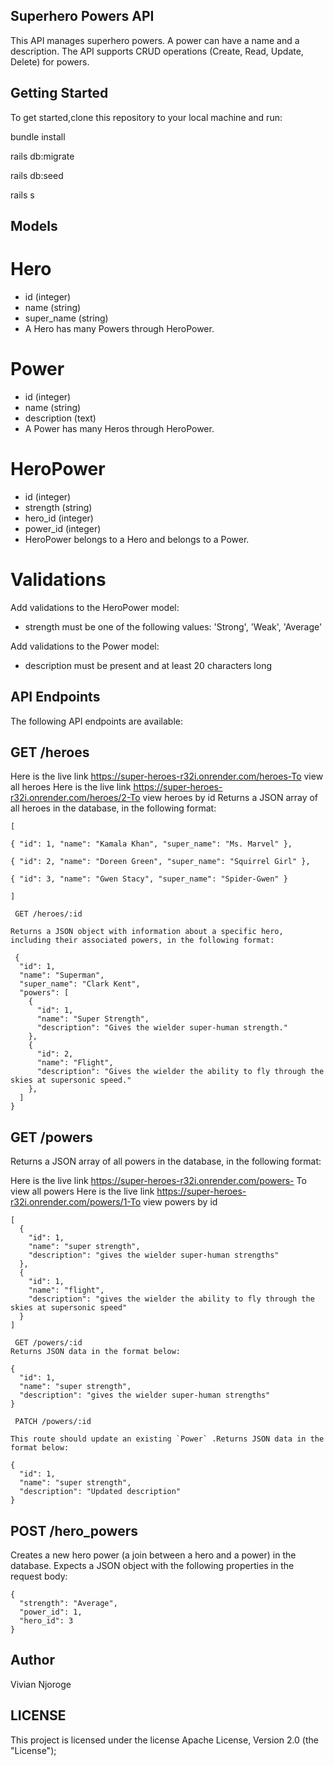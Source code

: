 ## Superhero Powers API

This API manages superhero powers. A power can have a name and a description. The API supports CRUD operations (Create, Read, Update, Delete) for powers.

## Getting Started
To get started,clone this repository to your local machine and run:

 bundle install

rails db:migrate

rails db:seed

rails s

## Models
# Hero
 * id (integer)
 * name (string)
 * super_name (string)
*  A Hero has many Powers through HeroPower.

# Power
* id (integer)
* name (string)
* description (text)
* A Power has many Heros through HeroPower.

# HeroPower
* id (integer)
* strength (string)
* hero_id (integer)
* power_id (integer)
* HeroPower belongs to a Hero and belongs to a Power.

# Validations
Add validations to the HeroPower model:

* strength must be one of the following values: 'Strong', 'Weak', 'Average'

Add validations to the Power model:

* description must be present and at least 20 characters long



## API Endpoints
The following API endpoints are available:

## GET /heroes
Here is the live link https://super-heroes-r32i.onrender.com/heroes-To view all heroes
Here is the live link https://super-heroes-r32i.onrender.com/heroes/2-To view heroes by id
Returns a JSON array of all heroes in the database, in the following format:
```
[  

{ "id": 1, "name": "Kamala Khan", "super_name": "Ms. Marvel" },  

{ "id": 2, "name": "Doreen Green", "super_name": "Squirrel Girl" },  

{ "id": 3, "name": "Gwen Stacy", "super_name": "Spider-Gwen" }

]

 GET /heroes/:id

Returns a JSON object with information about a specific hero, including their associated powers, in the following format:

 {
  "id": 1,
  "name": "Superman",
  "super_name": "Clark Kent",
  "powers": [
    {
      "id": 1,
      "name": "Super Strength",
      "description": "Gives the wielder super-human strength."
    },
    {
      "id": 2,
      "name": "Flight",
      "description": "Gives the wielder the ability to fly through the skies at supersonic speed."
    },
  ]
}
```
## GET /powers 

Returns a JSON array of all powers in the database, in the following format:

Here is the live link https://super-heroes-r32i.onrender.com/powers- To view all powers
Here is the live link https://super-heroes-r32i.onrender.com/powers/1-To view powers by id
```
[
  {
    "id": 1,
    "name": "super strength",
    "description": "gives the wielder super-human strengths"
  },
  {
    "id": 1,
    "name": "flight",
    "description": "gives the wielder the ability to fly through the skies at supersonic speed"
  }
]

 GET /powers/:id
Returns JSON data in the format below:

{
  "id": 1,
  "name": "super strength",
  "description": "gives the wielder super-human strengths"
}

 PATCH /powers/:id

This route should update an existing `Power` .Returns JSON data in the format below:

{
  "id": 1,
  "name": "super strength",
  "description": "Updated description"
}
```
 
 ## POST /hero_powers
Creates a new hero power (a join between a hero and a power) in the database. Expects a JSON object with the following properties in the request body:

```
{
  "strength": "Average",
  "power_id": 1,
  "hero_id": 3
}
```

## Author
Vivian Njoroge

## LICENSE
This project is licensed under the license Apache License, Version 2.0 (the "License");


